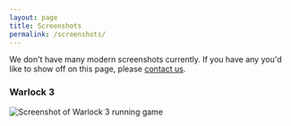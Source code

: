 ```yaml
---
layout: page
title: Screenshots
permalink: /screenshots/
---
```


We don't have many modern screenshots currently. If you have any you'd like to show off on this page, please
[contact us](/contact/).

### Warlock 3 ###

![Screenshot of Warlock 3 running game](/assets/screenshot_simple.png)
